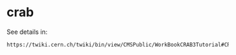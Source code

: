 crab
====

See details in:

    https://twiki.cern.ch/twiki/bin/view/CMSPublic/WorkBookCRAB3Tutorial#CRAB_configuration_parameters

